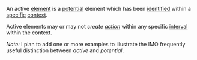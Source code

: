 An active [element](https://github.com/gcassel/Modular-Organization-Terminology/blob/master/terms/element.md) is a [potential](https://github.com/gcassel/Modular-Organization-Terminology/blob/master/terms/potential.md) element which has been [identified](https://github.com/gcassel/Modular-Organization-Terminology/blob/master/terms/identify.md) within a [specific](https://github.com/gcassel/Modular-Organization-Terminology/blob/master/terms/specific.md) [context](https://github.com/gcassel/Modular-Organization-Terminology/blob/master/terms/context.md).

Active elements may or may not *create [action](https://github.com/gcassel/Modular-Organization-Terminology/blob/master/terms/action.md)* within any specific [interval](https://github.com/gcassel/Modular-Organization-Terminology/blob/master/terms/interval.md) within the context.

*Note:*  I plan to add one or more examples to illustrate the IMO frequently useful distinction between *active* and *potential*.
